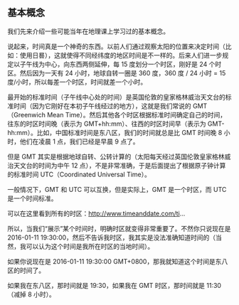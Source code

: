 ## 基本概念
我们先来介绍一些可能当年在地理课上学习过的基本概念。

说起来，时间真是一个神奇的东西。以前人们通过观察太阳的位置来决定时间（比如：使用日晷），这就使得不同经纬度的地区时间是不一样的。后来人们进一步规定以子午线为中心，向东西两侧延伸，每 15 度划分一个时区，刚好是 24 个时区。然后因为一天有 24 小时，地球自转一圈是 360 度，360 度 / 24 小时 = 15 度/小时，所以每差一个时区，时间就差一个小时。

最开始的标准时间（子午线中心处的时间）是英国伦敦的皇家格林威治天文台的标准时间（因为它刚好在本初子午线经过的地方），这就是我们常说的 GMT（Greenwich Mean Time）。然后其他各个时区根据标准时间确定自己的时间，往东的时区时间晚（表示为 GMT+hh:mm）、往西的时区时间早（表示为 GMT-hh:mm）。比如，中国标准时间是东八区，我们的时间就总是比 GMT 时间晚 8 小时，他们在凌晨 1 点，我们已经是早晨 9 点了。

但是 GMT 其实是根据地球自转、公转计算的（太阳每天经过英国伦敦皇家格林威治天文台的时间为中午 12 点），不是非常准确，于是后面提出了根据原子钟计算的标准时间 UTC（Coordinated Universal Time）。

一般情况下，GMT 和 UTC 可以互换，但是实际上，GMT 是一个时区，而 UTC 是一个时间标准。

可以在这里看到所有的时区：http://www.timeanddate.com/ti...

所以，当我们“展示”某个时间时，明确时区就变得非常重要了。不然你只说现在是 2016-01-11 19:30:00，然后不告诉我时区，我其实是没法准确知道时间的（当然，我可以认为这个时间是我所在时区的当地时间）。

如果你说现在是 2016-01-11 19:30:00 GMT+0800，那我就知道这个时间是东八区的时间了。

如果我在东八区，那时间就是 19:30，如果我在 GMT 时区，那时间就是 11:30（减掉 8 小时）。
